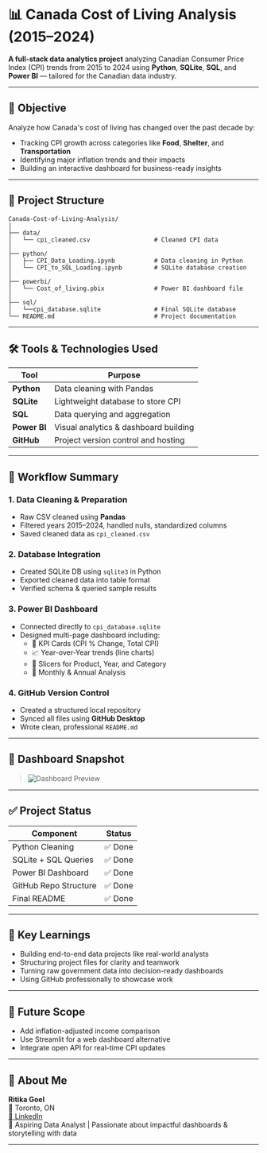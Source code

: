 # 📊 Canada Cost of Living Analysis (2015–2024)

**A full-stack data analytics project** analyzing Canadian Consumer Price Index (CPI) trends from 2015 to 2024 using **Python**, **SQLite**, **SQL**, and **Power BI** — tailored for the Canadian data industry.

---

## 🎯 Objective

Analyze how Canada's cost of living has changed over the past decade by:
- Tracking CPI growth across categories like **Food**, **Shelter**, and **Transportation**
- Identifying major inflation trends and their impacts
- Building an interactive dashboard for business-ready insights

---

## 🧱 Project Structure

```text
Canada-Cost-of-Living-Analysis/
│
├── data/
│   └── cpi_cleaned.csv                  # Cleaned CPI data
│
├── python/
│   ├── CPI_Data_Loading.ipynb           # Data cleaning in Python
│   └── CPI_to_SQL_Loading.ipynb         # SQLite database creation
│
├── powerbi/
│   └── Cost_of_living.pbix              # Power BI dashboard file
│
├── sql/
│   └──cpi_database.sqlite               # Final SQLite database
└── README.md                            # Project documentation
```

---

## 🛠️ Tools & Technologies Used

| Tool       | Purpose                                |
|------------|-----------------------------------------|
| **Python** | Data cleaning with Pandas               |
| **SQLite** | Lightweight database to store CPI       |
| **SQL**    | Data querying and aggregation           |
| **Power BI** | Visual analytics & dashboard building |
| **GitHub** | Project version control and hosting     |

---

## 🔄 Workflow Summary

### 1. Data Cleaning & Preparation
- Raw CSV cleaned using **Pandas**
- Filtered years 2015–2024, handled nulls, standardized columns
- Saved cleaned data as `cpi_cleaned.csv`

### 2. Database Integration
- Created SQLite DB using `sqlite3` in Python
- Exported cleaned data into table format
- Verified schema & queried sample results

### 3. Power BI Dashboard
- Connected directly to `cpi_database.sqlite`
- Designed multi-page dashboard including:
  - 📌 KPI Cards (CPI % Change, Total CPI)
  - 📈 Year-over-Year trends (line charts)
  - 🎯 Slicers for Product, Year, and Category
  - 📅 Monthly & Annual Analysis

### 4. GitHub Version Control
- Created a structured local repository
- Synced all files using **GitHub Desktop**
- Wrote clean, professional `README.md`

---

## 📸 Dashboard Snapshot

> ![Dashboard Preview]([powerbi/dashboard_preview.png](https://github.com/Ritikagoel05/Canada-Cost-of-Living-Analysis/blob/main/images/Screenshot%202025-08-06%20114037.png))

---

## ✅ Project Status

| Component               | Status |
|------------------------|--------|
| Python Cleaning        | ✅ Done |
| SQLite + SQL Queries   | ✅ Done |
| Power BI Dashboard     | ✅ Done |
| GitHub Repo Structure  | ✅ Done |
| Final README           | ✅ Done |

---

## 🧠 Key Learnings

- Building end-to-end data projects like real-world analysts
- Structuring project files for clarity and teamwork
- Turning raw government data into decision-ready dashboards
- Using GitHub professionally to showcase work

---

## 🚀 Future Scope

- Add inflation-adjusted income comparison
- Use Streamlit for a web dashboard alternative
- Integrate open API for real-time CPI updates

---

## 🙋 About Me

**Ritika Goel**  
📍 Toronto, ON  
[🔗 LinkedIn](https://www.linkedin.com/in/ritika-goel-966122139/)  
💼 Aspiring Data Analyst | Passionate about impactful dashboards & storytelling with data

---
